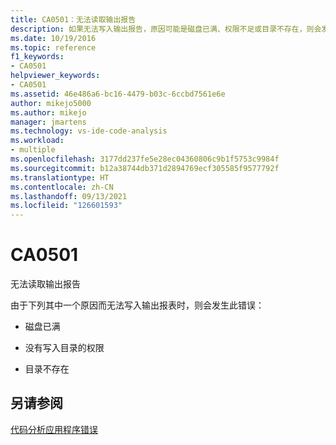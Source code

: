 ```yaml
---
title: CA0501：无法读取输出报告
description: 如果无法写入输出报告，原因可能是磁盘已满、权限不足或目录不存在，则会发生此错误。
ms.date: 10/19/2016
ms.topic: reference
f1_keywords:
- CA0501
helpviewer_keywords:
- CA0501
ms.assetid: 46e486a6-bc16-4479-b03c-6ccbd7561e6e
author: mikejo5000
ms.author: mikejo
manager: jmartens
ms.technology: vs-ide-code-analysis
ms.workload:
- multiple
ms.openlocfilehash: 3177dd237fe5e28ec04360806c9b1f5753c9984f
ms.sourcegitcommit: b12a38744db371d2894769ecf305585f9577792f
ms.translationtype: HT
ms.contentlocale: zh-CN
ms.lasthandoff: 09/13/2021
ms.locfileid: "126601593"
---
```

# <a name="ca0501"></a>CA0501

无法读取输出报告

由于下列其中一个原因而无法写入输出报表时，则会发生此错误：

- 磁盘已满

- 没有写入目录的权限

- 目录不存在

## <a name="see-also"></a>另请参阅
[代码分析应用程序错误](../code-quality/code-analysis-application-errors.md)
